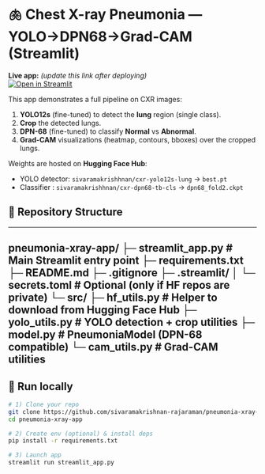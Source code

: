 # 🫁 Chest X-ray Pneumonia — YOLO→DPN68→Grad-CAM (Streamlit)

**Live app:** *(update this link after deploying)*  
[![Open in Streamlit](https://static.streamlit.io/badges/streamlit_badge_black_white.svg)](https://YOUR-APP-NAME.streamlit.app/)

This app demonstrates a full pipeline on CXR images:

1. **YOLO12s** (fine-tuned) to detect the **lung** region (single class).
2. **Crop** the detected lungs.
3. **DPN-68** (fine-tuned) to classify **Normal** vs **Abnormal**.
4. **Grad-CAM** visualizations (heatmap, contours, bboxes) over the cropped lungs.

Weights are hosted on **Hugging Face Hub**:
- YOLO detector: `sivaramakrishhnan/cxr-yolo12s-lung` → `best.pt`
- Classifier  : `sivaramakrishhnan/cxr-dpn68-tb-cls` → `dpn68_fold2.ckpt`

## 🧱 Repository Structure
---
pneumonia-xray-app/
├─ streamlit_app.py # Main Streamlit entry point
├─ requirements.txt
├─ README.md
├─ .gitignore
├─ .streamlit/
│ └─ secrets.toml # Optional (only if HF repos are private)
└─ src/
├─ hf_utils.py # Helper to download from Hugging Face Hub
├─ yolo_utils.py # YOLO detection + crop utilities
├─ model.py # PneumoniaModel (DPN-68 compatible)
└─ cam_utils.py # Grad-CAM utilities
---

## 🚀 Run locally

```bash
# 1) Clone your repo
git clone https://github.com/sivaramakrishnan-rajaraman/pneumonia-xray-app.git
cd pneumonia-xray-app

# 2) Create env (optional) & install deps
pip install -r requirements.txt

# 3) Launch app
streamlit run streamlit_app.py
